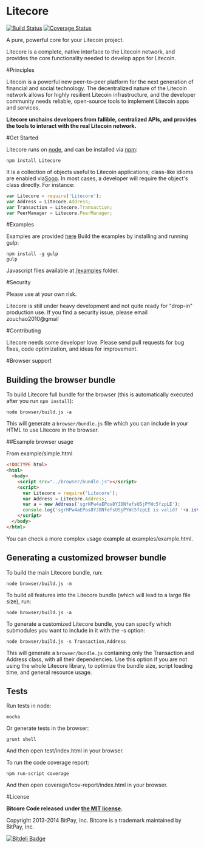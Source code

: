 Litecore
=======

[![Build Status](https://travis-ci.org/bitpay/bitcore.svg?branch=master)](https://travis-ci.org/bitpay/bitcore)
[![Coverage Status](https://img.shields.io/coveralls/bitpay/bitcore.svg)](https://coveralls.io/r/bitpay/bitcore)

A pure, powerful core for your Litecoin project.

Litecore is a complete, native interface to the Litecoin network, and provides the core functionality needed to develop
apps for Litecoin.

#Principles

Litecoin is a powerful new peer-to-peer platform for the next generation of financial and social technology.
The decentralized nature of the Litecoin network allows for highly resilient Litecoin infrastructure, and the developer
community needs reliable, open-source tools to implement Litecoin apps and services.

**Litecore unchains developers from fallible, centralized APIs, and provides the tools to interact with the real Litecoin network.**

#Get Started

Litecore runs on [node](http://nodejs.org/), and can be installed via [npm](https://npmjs.org/):

```
npm install Litecore
```

It is a collection of objects useful to Litecoin applications; class-like idioms are enabled via[Soop](https://github.com/bitpay/soop).
In most cases, a developer will require the object's class directly. For instance:

```javascript
var Litecore = require('Litecore');
var Address = Litecore.Address;
var Transaction = Litecore.Transaction;
var PeerManager = Litecore.PeerManager;
```

#Examples

Examples are provided [here](examples.md)
Build the examples by installing and running gulp:

```
npm install -g gulp
gulp
```

Javascript files available at [/examples](/examples) folder.


#Security

Please use at your own risk.

Litecore is still under heavy development and not quite ready for "drop-in" production use. If you find a security issue,
please email zouchao2010@gmail

#Contributing

Litecore needs some developer love. Please send pull requests for bug fixes, code optimization, and ideas for improvement.

#Browser support

## Building the browser bundle

To build Litecore full bundle for the browser (this is automatically executed after you run `npm install`):

```
node browser/build.js -a
```

This will generate a `browser/bundle.js` file which you can include in your HTML to use Litecore in the browser.

##Example browser usage

From example/simple.html

```html
<!DOCTYPE html>
<html>
  <body>
    <script src="../browser/bundle.js"></script>
    <script>
      var Litecore = require('Litecore');
      var Address = Litecore.Address;
      var a = new Address('sgrHPw4aEPos8YJDNfefsUSjPYWc5fzpLE');
      console.log('sgrHPw4aEPos8YJDNfefsUSjPYWc5fzpLE is valid? '+a.isValid());
    </script>
  </body>
</html>
```

You can check a more complex usage example at examples/example.html.

## Generating a customized browser bundle

To build the main Litecore bundle, run:

```
node browser/build.js -m
```

To build all features into the Litecore bundle (which will lead to a large file size), run:

```
node browser/build.js -a
```

To generate a customized Litecore bundle, you can specify which submodules you want to include in it with the -s option:

```
node browser/build.js -s Transaction,Address
```

This will generate a `browser/bundle.js` containing only the Transaction and Address class, with all their dependencies.
Use this option if you are not using the whole Litecore library, to optimize the bundle size, script loading time, and general resource usage.

## Tests

Run tests in node:

```
mocha
```

Or generate tests in the browser:

```
grunt shell
```

And then open test/index.html in your browser.

To run the code coverage report:

```
npm run-script coverage
```

And then open coverage/lcov-report/index.html in your browser.

#License

**Bitcore Code released under [the MIT license](https://github.com/bitpay/bitcore/blob/master/LICENSE).**

Copyright 2013-2014 BitPay, Inc. Bitcore is a trademark maintained by BitPay, Inc.

[![Bitdeli Badge](https://d2weczhvl823v0.cloudfront.net/bitpay/bitcore/trend.png)](https://bitdeli.com/free "Bitdeli Badge")
